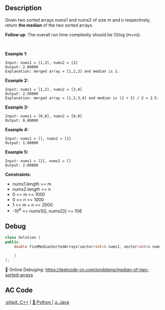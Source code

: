 ## Description
Given two sorted arrays nums1 and nums2 of size m and n respectively, return <strong>the median</strong> of the two sorted arrays.

<strong>Follow up</strong>: The overall run time complexity should be O(log (m+n)).

 

<strong>Example 1:</strong>
```
Input: nums1 = [1,3], nums2 = [2]
Output: 2.00000
Explanation: merged array = [1,2,3] and median is 2.
```
<strong>Example 2:</strong>
```
Input: nums1 = [1,2], nums2 = [3,4]
Output: 2.50000
Explanation: merged array = [1,2,3,4] and median is (2 + 3) / 2 = 2.5.
```
<strong>Example 3:</strong>
```
Input: nums1 = [0,0], nums2 = [0,0]
Output: 0.00000
```
<strong>Example 4:</strong>
```
Input: nums1 = [], nums2 = [1]
Output: 1.00000
```
<strong>Example 5:</strong>
```
Input: nums1 = [2], nums2 = []
Output: 2.00000
```

<strong>Constraints:</strong>

- nums1.length == m
- nums2.length == n
- 0 <= m <= 1000
- 0 <= n <= 1000
- 1 <= m + n <= 2000
- -10<sup>6</sup> <= nums1[i], nums2[i] <= 106


## Debug
```cpp
class Solution {
public:
    double findMedianSortedArrays(vector<int>& nums1, vector<int>& nums2) {

    }
};
```

🐛 Online Debuging: https://leetcode-cn.com/problems/median-of-two-sorted-arrays

## AC Code
<div>
  <a href="https://github.com/Charmve/LeetCode4FLAG/tree/main/4.%20Median%20of%20Two%20Sorted%20Arrays/4_median-of-two-sorted-arrays.cpp">:shipit: C++</a> | 
  <a href="https://github.com/Charmve/LeetCode4FLAG/tree/main/4.%20Median%20of%20Two%20Sorted%20Arrays/4_median-of-two-sorted-arrays.py">🐍 Python </a> | 
  <a href="https://github.com/Charmve/LeetCode4FLAG/tree/main/4.%20Median%20of%20Two%20Sorted%20Arrays/4_median-of-two-sorted-arrays.java">♨️ Java </a>
</div>
